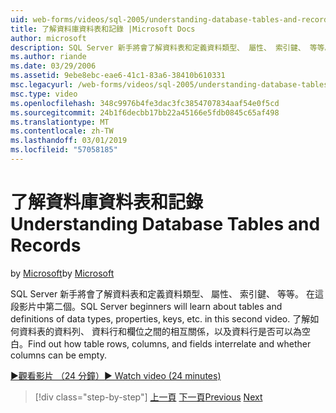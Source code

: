 ```yaml
---
uid: web-forms/videos/sql-2005/understanding-database-tables-and-records
title: 了解資料庫資料表和記錄 |Microsoft Docs
author: microsoft
description: SQL Server 新手將會了解資料表和定義資料類型、 屬性、 索引鍵、 等等。 在這段影片中第二個。 了解資料表的資料列、 資料行...
ms.author: riande
ms.date: 03/29/2006
ms.assetid: 9ebe8ebc-eae6-41c1-83a6-38410b610331
msc.legacyurl: /web-forms/videos/sql-2005/understanding-database-tables-and-records
msc.type: video
ms.openlocfilehash: 348c9976b4fe3dac3fc3854707834aaf54e0f5cd
ms.sourcegitcommit: 24b1f6decbb17bb22a45166e5fdb0845c65af498
ms.translationtype: MT
ms.contentlocale: zh-TW
ms.lasthandoff: 03/01/2019
ms.locfileid: "57058185"
---
```

<a name="understanding-database-tables-and-records"></a><span data-ttu-id="cb254-104">了解資料庫資料表和記錄</span><span class="sxs-lookup"><span data-stu-id="cb254-104">Understanding Database Tables and Records</span></span>
====================
<span data-ttu-id="cb254-105">by [Microsoft](https://github.com/microsoft)</span><span class="sxs-lookup"><span data-stu-id="cb254-105">by [Microsoft](https://github.com/microsoft)</span></span>

<span data-ttu-id="cb254-106">SQL Server 新手將會了解資料表和定義資料類型、 屬性、 索引鍵、 等等。 在這段影片中第二個。</span><span class="sxs-lookup"><span data-stu-id="cb254-106">SQL Server beginners will learn about tables and definitions of data types, properties, keys, etc. in this second video.</span></span> <span data-ttu-id="cb254-107">了解如何資料表的資料列、 資料行和欄位之間的相互關係，以及資料行是否可以為空白。</span><span class="sxs-lookup"><span data-stu-id="cb254-107">Find out how table rows, columns, and fields interrelate and whether columns can be empty.</span></span>

[<span data-ttu-id="cb254-108">&#9654;觀看影片 （24 分鐘）</span><span class="sxs-lookup"><span data-stu-id="cb254-108">&#9654; Watch video (24 minutes)</span></span>](https://channel9.msdn.com/Blogs/ASP-NET-Site-Videos/understanding-database-tables-and-records)

> [!div class="step-by-step"]
> <span data-ttu-id="cb254-109">[上一頁](what-is-a-database.md)
> [下一頁](more-about-column-data-types-and-other-properties.md)</span><span class="sxs-lookup"><span data-stu-id="cb254-109">[Previous](what-is-a-database.md)
[Next](more-about-column-data-types-and-other-properties.md)</span></span>
